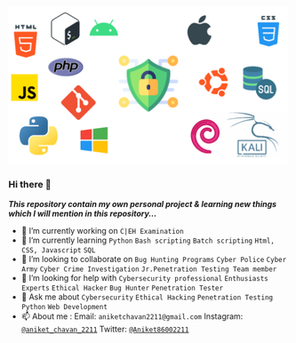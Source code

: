 ![Github Intro Image](https://github.com/aniketchavan2211/Journey-start-from-here/blob/master/Images/Github%20Intro%20Image.png)
### Hi there 👋

***This repository contain my own personal project & learning new things which I will mention in this repository...***

- 🔭 I’m currently working on `C|EH Examination`
- 🌱 I’m currently learning `Python`  `Bash scripting`  `Batch scripting`  `Html, CSS, Javascript`  `SQL` 
- 👯 I’m looking to collaborate on `Bug Hunting Programs`  `Cyber Police`  `Cyber Army`  `Cyber Crime Investigation`  `Jr.Penetration Testing Team member`
- 🤔 I’m looking for help with `Cybersecurity professional`  `Enthusiasts`  `Experts`  `Ethical Hacker`  `Bug Hunter`  `Penetration Tester`  
- 💬 Ask me about `Cybersecurity`  `Ethical Hacking`  `Penetration Testing`  `Python`  `Web Development`
- 📫 About me :  Email: `aniketchavan2211@gmail.com`
     Instagram: [`@aniket_chavan_2211`](https://www.instagram.com/aniket_chavan_2211/)
     Twitter: [`@Aniket86002211`](https://mobile.twitter.com/Aniket86002211)
